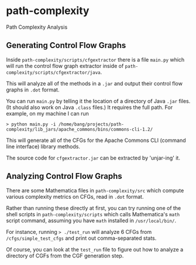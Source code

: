 # path-complexity
Path Complexity Analysis 

## Generating Control Flow Graphs

Inside `path-complexity/scripts/cfgextractor` there is a file `main.py` which will run the control flow graph extractor inside of `path-complexity/scripts/cfgextractor/java`.

This will analyze all of the methods in a `.jar` and output their control flow graphs in `.dot` format.

You can run `main.py` by telling it the location of a directory of Java `.jar` files. (It should also work on Java `.class` files.) It requires the full path. For example, on my machine I can run

`> python main.py -i /home/bang/projects/path-complexity/lib_jars/apache_commons/bins/commons-cli-1.2/`

This will generate all of the CFGs for the Apache Commons CLI (command line interface) library methods. 

The source code for `cfgextractor.jar` can be extracted by 'unjar-ing' it. 

## Analyzing Control Flow Graphs

There are some Mathematica files in `path-complexity/src` which compute various complexity metrics on CFGs, read in `.dot` format. 

Rather than running these directly at first, you can try running one of the shell scripts in `path-complexity/scripts` which calls Mathematica's `math` script command, assuming you have `math` installed in `/usr/local/bin/`.

For instance, running `> ./test_run` will analyze 6 CFGs from `/cfgs/simple_test_cfgs` and print out comma-separated stats.

Of course, you can look at the `test_run` file to figure out how to analyze a directory of CGFs from the CGF generation step. 

